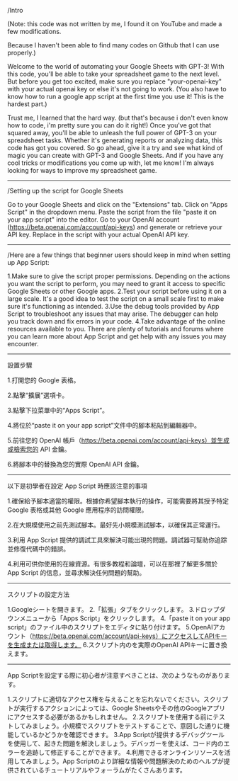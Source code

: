 /Intro

 (Note: this code was not written by me, I found it on YouTube and made a few modifications. 
 
 Because I haven't been able to find many codes on Github that I can use properly.)
 
Welcome to the world of automating your Google Sheets with GPT-3!
With this code, you'll be able to take your spreadsheet game to the next level.
But before you get too excited, make sure you replace "your-openai-key" with your actual openai key or else it's not going to work.
(You also have to know how to run a google app script at the first time you use it! This is the hardest part.)

Trust me, I learned that the hard way. (but that's because i don't even know how to code, i'm pretty sure you can do it right!)
Once you've got that squared away, you'll be able to unleash the full power of GPT-3 on your spreadsheet tasks.
Whether it's generating reports or analyzing data, this code has got you covered.
So go ahead, give it a try and see what kind of magic you can create with GPT-3 and Google Sheets.
And if you have any cool tricks or modifications you come up with, let me know!
I'm always looking for ways to improve my spreadsheet game.
 
--------------------------------------------------------------------------------------------------------------
 
/Setting up the script for Google Sheets

Go to your Google Sheets and click on the "Extensions" tab.
Click on "Apps Script" in the dropdown menu.
Paste the script from the file "paste it on your app script" into the editor.
Go to your OpenAI account (https://beta.openai.com/account/api-keys) and generate or retrieve your API key.
Replace <Your-OPENAI-KEY> in the script with your actual OpenAI API key.

--------------------------------------------------------------------------------------------------------------

/Here are a few things that beginner users should keep in mind when setting up App Script:

1.Make sure to give the script proper permissions. Depending on the actions you want the script to perform, you may need to grant it access to specific Google Sheets or other Google apps.
2.Test your script before using it on a large scale. It's a good idea to test the script on a small scale first to make sure it's functioning as intended.
3.Use the debug tools provided by App Script to troubleshoot any issues that may arise. The debugger can help you track down and fix errors in your code.
4.Take advantage of the online resources available to you. There are plenty of tutorials and forums where you can learn more about App Script and get help with any issues you may encounter.
 
 
 
 
--------------------------------------------------------------------------------------------------------------
  
設置步驟
 
1.打開您的 Google 表格。
 
2.點擊“擴展”選項卡。
 
3.點擊下拉菜單中的“Apps Script”。
 
4.將位於“paste it on your app script”文件中的腳本粘貼到編輯器中。
 
5.前往您的 OpenAI 帳戶（https://beta.openai.com/account/api-keys）並生成或檢索您的 API 金鑰。
 
6.將腳本中的<Your-OPENAI-KEY>替換為您的實際 OpenAI API 金鑰。

--------------------------------------------------------------------------------------------------------------
 
以下是初學者在設定 App Script 時應該注意的事項

1.確保給予腳本適當的權限。根據你希望腳本執行的操作，可能需要將其授予特定 Google 表格或其他 Google 應用程序的訪問權限。
 
2.在大規模使用之前先測試腳本。最好先小規模測試腳本，以確保其正常運行。
 
3.利用 App Script 提供的調試工具來解決可能出現的問題。調試器可幫助你追踪並修復代碼中的錯誤。
 
4.利用可供你使用的在線資源。有很多教程和論壇，可以在那裡了解更多關於 App Script 的信息，並尋求解決任何問題的幫助。
 
 
--------------------------------------------------------------------------------------------------------------
 
スクリプトの設定方法
 
1.Googleシートを開きます。
2.「拡張」タブをクリックします。
3.ドロップダウンメニューから「Apps Script」をクリックします。
4.「paste it on your app script」のファイル中のスクリプトをエディタに貼り付けます。
5.OpenAIアカウント（https://beta.openai.com/account/api-keys）にアクセスしてAPIキーを生成または取得します。
6.スクリプト内の<Your-OPENAI-KEY>を実際のOpenAI APIキーに置き換えます。

--------------------------------------------------------------------------------------------------------------
App Scriptを設定する際に初心者が注意すべきことは、次のようなものがあります。

1.スクリプトに適切なアクセス権を与えることを忘れないでください。スクリプトが実行するアクションによっては、Google Sheetsやその他のGoogleアプリにアクセスする必要があるかもしれません。
2.スクリプトを使用する前にテストしてみましょう。小規模でスクリプトをテストすることで、意図した通りに機能しているかどうかを確認できます。 
3.App Scriptが提供するデバッグツールを使用して、起きた問題を解決しましょう。デバッガーを使えば、コード内のエラーを追跡して修正することができます。
4.利用できるオンラインリソースを活用してみましょう。App Scriptのより詳細な情報や問題解決のためのヘルプが提供されているチュートリアルやフォーラムがたくさんあります。
